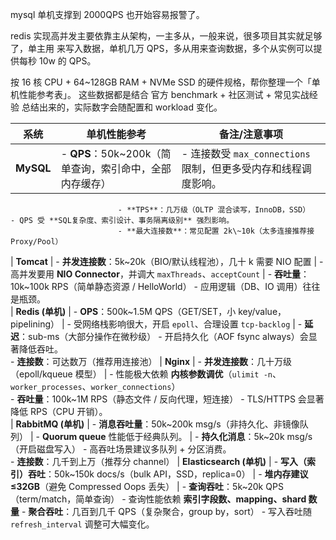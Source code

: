 



mysql 单机支撑到 2000QPS 也开始容易报警了。



redis 实现高并发主要依靠主从架构，一主多从，一般来说，很多项目其实就足够了，单主用
来写入数据，单机几万 QPS，多从用来查询数据，多个从实例可以提供每秒 10w 的 QPS。


按 16 核 CPU + 64~128GB RAM + NVMe SSD 的硬件规格，帮你整理一个「单机性能参考表」。
这些数据都是结合 官方 benchmark + 社区测试 + 常见实战经验 总结出来的，实际数字会随配置和 workload 变化。


| 系统                     | 单机性能参考                                              |  备注/注意事项                                   |
| ---------------------- | ---------------------------------------------------------- |--------------------------------------------|
| **MySQL**              | - **QPS**：50k\~200k（简单查询，索引命中，全部内存缓存）                   | - 连接数受 `max_connections` 限制，但更多受内存和线程调度影响。 |
                            - **TPS**：几万级（OLTP 混合读写，InnoDB，SSD）                            - QPS 受 **SQL复杂度、索引设计、事务隔离级别** 强烈影响。             
                            - **最大连接数**：常见配置 2k\~10k（太多连接推荐接 Proxy/Pool） 
| **Tomcat**              | - **并发连接数**：5k\~20k（BIO/默认线程池），几十 k 需要 NIO 配置           | - 高并发要用 **NIO Connector**，并调大 `maxThreads`、`acceptCount` |
                            - **吞吐量**：10k\~100k RPS（简单静态资源 / HelloWorld）                   - 应用逻辑（DB、IO 调用）往往是瓶颈。  
| **Redis (单机)**         | - **OPS**：500k\~1.5M QPS（GET/SET，小 key/value，pipelining）         | - 受网络栈影响很大，开启 `epoll`、合理设置 `tcp-backlog`               |
                             - **延迟**：sub-ms（大部分操作在微秒级）                                   - 开启持久化（AOF fsync always）会显著降低吞吐。          
                             - **连接数**：可达数万（推荐用连接池）
| **Nginx**              | - **并发连接数**：几十万级（epoll/kqueue 模型）                             | - 性能极大依赖 **内核参数调优**（`ulimit -n`、`worker_processes`、`worker_connections`）  
                            - **吞吐量**：100k\~1M RPS（静态文件 / 反向代理，短连接）                     - TLS/HTTPS 会显著降低 RPS（CPU 开销）。   
| **RabbitMQ (单机)**      | - **消息吞吐量**：50k\~200k msg/s（非持久化、非镜像队列）                   | - **Quorum queue** 性能低于经典队列。      |
                             - **持久化消息**：5k\~20k msg/s（开启磁盘写入）                             - 高吞吐场景建议多队列 + 分区消费。   
                             - **连接数**：几千到上万（推荐分 channel）
| **Elasticsearch (单机)** | - **写入（索引）吞吐**：50k\~150k docs/s（bulk API，SSD，replica=0）  | - **堆内存建议 ≤32GB**（避免 Compressed Oops 丢失） |
                             - **查询吞吐**：5k\~20k QPS（term/match，简单查询）                    - 查询性能依赖 **索引字段数、mapping、shard 数量**
                             - **聚合吞吐**：几百到几千 QPS（复杂聚合，group by，sort）               - 写入吞吐随 `refresh_interval` 调整可大幅变化。